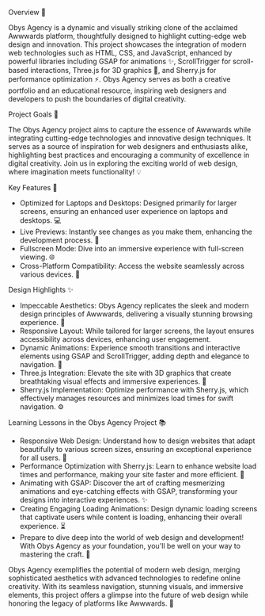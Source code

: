 Overview 🌟

Obys Agency is a dynamic and visually striking clone of the acclaimed Awwwards platform, thoughtfully designed to highlight cutting-edge web design and innovation. This project showcases the integration of modern web technologies such as HTML, CSS, and JavaScript, enhanced by powerful libraries including GSAP for animations ✨, ScrollTrigger for scroll-based interactions, Three.js for 3D graphics 🌌, and Sherry.js for performance optimization ⚡. Obys Agency serves as both a creative portfolio and an educational resource, inspiring web designers and developers to push the boundaries of digital creativity.

Project Goals 🎯

The Obys Agency project aims to capture the essence of Awwwards while integrating cutting-edge technologies and innovative design techniques. It serves as a source of inspiration for web designers and enthusiasts alike, highlighting best practices and encouraging a community of excellence in digital creativity. Join us in exploring the exciting world of web design, where imagination meets functionality! 💡

Key Features 🔑

- Optimized for Laptops and Desktops: Designed primarily for larger screens, ensuring an enhanced user experience on laptops and desktops. 💻
- Live Previews: Instantly see changes as you make them, enhancing the development process. 🔄
- Fullscreen Mode: Dive into an immersive experience with full-screen viewing. 🌐
- Cross-Platform Compatibility: Access the website seamlessly across various devices. 📱

Design Highlights ✨

- Impeccable Aesthetics: Obys Agency replicates the sleek and modern design principles of Awwwards, delivering a visually stunning browsing experience. 🎨
- Responsive Layout: While tailored for larger screens, the layout ensures accessibility across devices, enhancing user engagement.
- Dynamic Animations: Experience smooth transitions and interactive elements using GSAP and ScrollTrigger, adding depth and elegance to navigation. 🎥
- Three.js Integration: Elevate the site with 3D graphics that create breathtaking visual effects and immersive experiences. 🌟
- Sherry.js Implementation: Optimize performance with Sherry.js, which effectively manages resources and minimizes load times for swift navigation. ⚙️

Learning Lessons in the Obys Agency Project 📚

- Responsive Web Design: Understand how to design websites that adapt beautifully to various screen sizes, ensuring an exceptional experience for all users. 📏
- Performance Optimization with Sherry.js: Learn to enhance website load times and performance, making your site faster and more efficient. 🚀
- Animating with GSAP: Discover the art of crafting mesmerizing animations and eye-catching effects with GSAP, transforming your designs into interactive experiences. ✨
- Creating Engaging Loading Animations: Design dynamic loading screens that captivate users while content is loading, enhancing their overall experience. ⏳
- Prepare to dive deep into the world of web design and development! With Obys Agency as your foundation, you'll be well on your way to mastering the craft. 🚀

Obys Agency exemplifies the potential of modern web design, merging sophisticated aesthetics with advanced technologies to redefine online creativity. With its seamless navigation, stunning visuals, and immersive elements, this project offers a glimpse into the future of web design while honoring the legacy of platforms like Awwwards. 🌈

